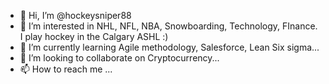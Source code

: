 - 👋 Hi, I’m @hockeysniper88
- 👀 I’m interested in NHL, NFL, NBA, Snowboarding, Technology, FInance. I play hockey in the Calgary ASHL :)
- 🌱 I’m currently learning Agile methodology, Salesforce, Lean Six sigma...
- 💞️ I’m looking to collaborate on Cryptocurrency...
- 📫 How to reach me ...

<!---
hockeysniper88/hockeysniper88 is a ✨ special ✨ repository because its `README.md` (this file) appears on your GitHub profile.
You can click the Preview link to take a look at your changes.
--->
